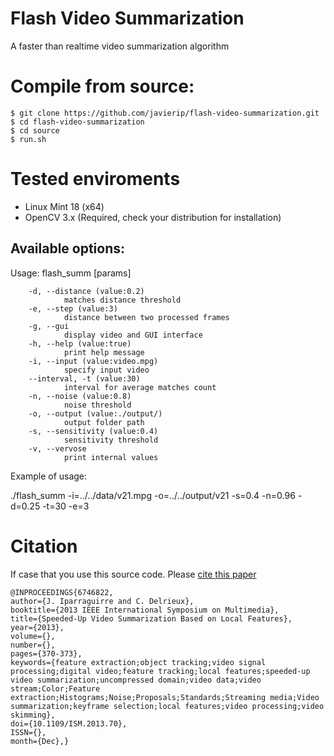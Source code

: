 # Flash Video Summarization
A faster than realtime video summarization algorithm
# Compile from source:
```
$ git clone https://github.com/javierip/flash-video-summarization.git
$ cd flash-video-summarization
$ cd source
$ run.sh
```

# Tested enviroments
* Linux Mint 18 (x64)
* OpenCV 3.x (Required, check your distribution for installation)


## Available options:
Usage: flash_summ [params] 

        -d, --distance (value:0.2)
                matches distance threshold
        -e, --step (value:3)
                distance between two processed frames
        -g, --gui
                display video and GUI interface
        -h, --help (value:true)
                print help message
        -i, --input (value:video.mpg)
                specify input video
        --interval, -t (value:30)
                interval for average matches count
        -n, --noise (value:0.8)
                noise threshold
        -o, --output (value:./output/)
                output folder path
        -s, --sensitivity (value:0.4)
                sensitivity threshold
        -v, --vervose
                print internal values

Example of usage:


./flash_summ -i=../../data/v21.mpg -o=../../output/v21 -s=0.4 -n=0.96 -d=0.25 -t=30 -e=3



# Citation
If case that you use this source code. Please [cite this paper](http://ieeexplore.ieee.org/document/6746822/)

```
@INPROCEEDINGS{6746822, 
author={J. Iparraguirre and C. Delrieux}, 
booktitle={2013 IEEE International Symposium on Multimedia}, 
title={Speeded-Up Video Summarization Based on Local Features}, 
year={2013}, 
volume={}, 
number={}, 
pages={370-373}, 
keywords={feature extraction;object tracking;video signal processing;digital video;feature tracking;local features;speeded-up video summarization;uncompressed domain;video data;video stream;Color;Feature extraction;Histograms;Noise;Proposals;Standards;Streaming media;Video summarization;keyframe selection;local features;video processing;video skimming}, 
doi={10.1109/ISM.2013.70}, 
ISSN={}, 
month={Dec},}
```
